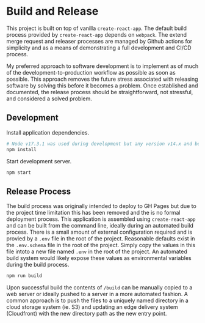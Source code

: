 # Build and Release

This project is built on top of vanilla `create-react-app`. The default build
process provided by `create-react-app` depends on `webpack`. The extend merge
request and releaser processes are managed by Github actions for simplicity and
as a means of demonstrating a full development and CI/CD process.

My preferred approach to software development is to implement as of much of the
development-to-production workflow as possible as soon as possible. This
approach removes the future stress associated with releasing software by solving
this before it becomes a problem. Once established and documented, the release
process should be straightforward, not stressful, and considered a solved
problem.

## Development

Install application dependencies.

```bash
# Node v17.3.1 was used during development but any version v14.x and beyond should be fine.
npm install
```

Start development server.

```bash
npm start
```

## Release Process

The build process was originally intended to deploy to GH Pages but due to the
project time limitation this has been removed and the is no formal deployment
process. This application is assembled using `create-react-app` and can be built
from the command line, ideally during an automated build process. There is a
small amount of external configuration required and is provied by a `.env` file
in the root of the project. Reasonable defaults exist in the `.env.schema` file
in the root of the project. Simply copy the values in this file intoto a new
file named `.env` in the root of the project. An automated build system would
likely expose these values as environmental variables during the build process.

```bash
npm run build
```

Upon successful build the contents of `/build` can be manually copied to a web
server or ideally pushed to a server in a more automated fashion. A common
approach is to push the files to a uniquely named directory in a cloud storage
system (ie. S3) and updating an edge delivery system (Cloudfront) with the new
directory path as the new entry point.
